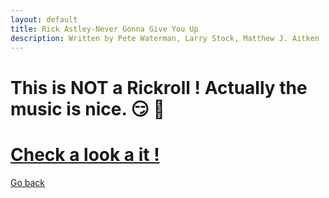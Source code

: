 ```yaml
---
layout: default
title: Rick Astley-Never Gonna Give You Up
description: Written by Pete Waterman, Larry Stock, Matthew J. Aitken
---
```


# This is **NOT** a Rickroll ! Actually the music is nice. :smirk: :musical_note:

# [Check a look a it !](https://www.youtube.com/watch?v=dQw4w9WgXcQ)

[Go back](index.md)
